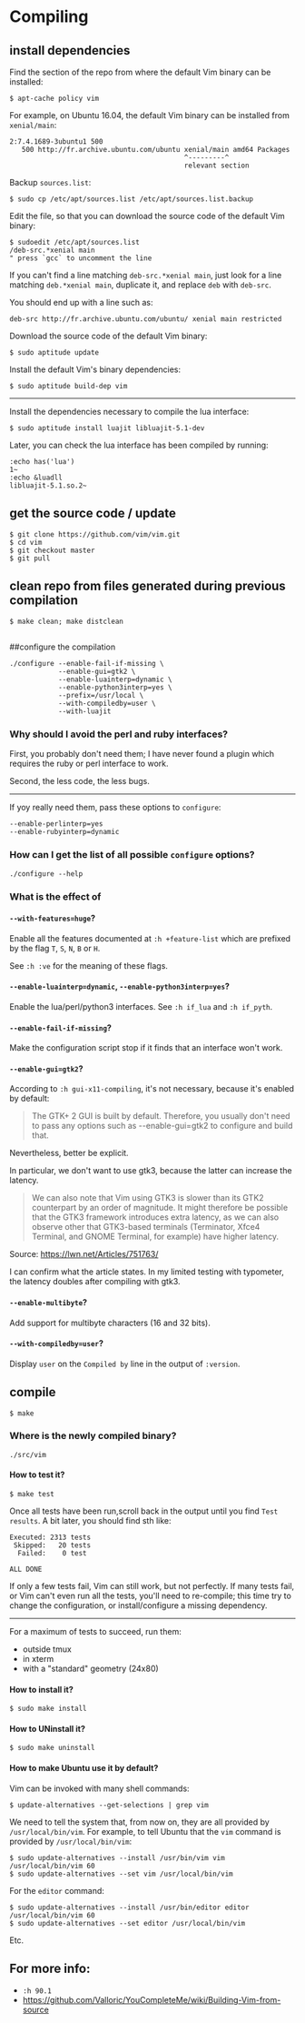 # Compiling
## install dependencies

Find the section of the repo from where the default Vim binary can be installed:

    $ apt-cache policy vim

For example, on Ubuntu 16.04, the default Vim binary can be installed from `xenial/main`:

    2:7.4.1689-3ubuntu1 500
       500 http://fr.archive.ubuntu.com/ubuntu xenial/main amd64 Packages
                                               ^---------^
                                               relevant section

Backup `sources.list`:

    $ sudo cp /etc/apt/sources.list /etc/apt/sources.list.backup

Edit the file, so that you can download the source code of the default Vim binary:

    $ sudoedit /etc/apt/sources.list
    /deb-src.*xenial main
    " press `gcc` to uncomment the line

If you can't find  a line matching `deb-src.*xenial main`, just  look for a line
matching `deb.*xenial main`, duplicate it, and replace `deb` with `deb-src`.

You should end up with a line such as:

    deb-src http://fr.archive.ubuntu.com/ubuntu/ xenial main restricted

Download the source code of the default Vim binary:

    $ sudo aptitude update

Install the default Vim's binary dependencies:

    $ sudo aptitude build-dep vim

---

Install the dependencies necessary to compile the lua interface:

    $ sudo aptitude install luajit libluajit-5.1-dev

Later, you can check the lua interface has been compiled by running:

    :echo has('lua')
    1~
    :echo &luadll
    libluajit-5.1.so.2~

## get the source code / update

    $ git clone https://github.com/vim/vim.git
    $ cd vim
    $ git checkout master
    $ git pull

## clean repo from files generated during previous compilation

    $ make clean; make distclean

##
##configure the compilation

    ./configure --enable-fail-if-missing \
                --enable-gui=gtk2 \
                --enable-luainterp=dynamic \
                --enable-python3interp=yes \
                --prefix=/usr/local \
                --with-compiledby=user \
                --with-luajit

### Why should I avoid the perl and ruby interfaces?

First, you probably don't need them; I  have never found a plugin which requires
the ruby or perl interface to work.

Second, the less code, the less bugs.

---

If yoy really need them, pass these options to `configure`:

    --enable-perlinterp=yes
    --enable-rubyinterp=dynamic

### How can I get the list of all possible `configure` options?

    ./configure --help

###
### What is the effect of
#### `--with-features=huge`?

Enable all the  features documented at `:h +feature-list` which  are prefixed by
the flag `T`, `S`, `N`, `B` or `H`.

See `:h :ve` for the meaning of these flags.

####
#### `--enable-luainterp=dynamic`, `--enable-python3interp=yes`?

Enable the lua/perl/python3 interfaces.
See `:h if_lua` and `:h if_pyth`.

#### `--enable-fail-if-missing`?

Make the configuration script stop if it finds that an interface won't work.

####
#### `--enable-gui=gtk2`?

According to `:h gui-x11-compiling`, it's not necessary, because it's enabled by
default:

   > The GTK+ 2 GUI is built by default. Therefore, you usually don't
   > need to pass any options  such as --enable-gui=gtk2 to configure
   > and build that.

Nevertheless, better be explicit.

In particular, we don't want to use gtk3, because the latter can increase the latency.

   > We can also  note that Vim using GTK3 is slower  than its GTK2 counterpart
   > by  an order  of magnitude. It  might therefore  be possible  that the  GTK3
   > framework  introduces extra  latency,  as  we can  also  observe other  that
   > GTK3-based terminals  (Terminator, Xfce4  Terminal, and GNOME  Terminal, for
   > example) have higher latency.

Source: <https://lwn.net/Articles/751763/>

I can confirm what the article states.
In my limited testing with typometer, the latency doubles after compiling with gtk3.

#### `--enable-multibyte`?

Add support for multibyte characters (16 and 32 bits).

#### `--with-compiledby=user`?

Display `user` on the `Compiled by` line in the output of `:version`.

###
## compile

    $ make

### Where is the newly compiled binary?

    ./src/vim

#### How to test it?

    $ make test

Once all tests have been run,scroll back in the output until you find `Test results`.
A bit later, you should find sth like:

    Executed: 2313 tests
     Skipped:   20 tests
      Failed:    0 test

    ALL DONE

If only a few tests fail, Vim can still work, but not perfectly.
If  many tests  fail,  or Vim  can't  even run  all the  tests,  you'll need  to
re-compile; this  time try to  change the configuration, or  install/configure a
missing dependency.

---

For a maximum of tests to succeed, run them:

   - outside tmux
   - in xterm
   - with a "standard" geometry (24x80)

#### How to install it?

    $ sudo make install

#### How to UNinstall it?

    $ sudo make uninstall

#### How to make Ubuntu use it by default?

Vim can be invoked with many shell commands:

    $ update-alternatives --get-selections | grep vim

We need to tell the system that, from now on, they are all provided by `/usr/local/bin/vim`.
For example, to tell Ubuntu that the `vim` command is provided by `/usr/local/bin/vim`:

    $ sudo update-alternatives --install /usr/bin/vim vim /usr/local/bin/vim 60
    $ sudo update-alternatives --set vim /usr/local/bin/vim

For the `editor` command:

    $ sudo update-alternatives --install /usr/bin/editor editor /usr/local/bin/vim 60
    $ sudo update-alternatives --set editor /usr/local/bin/vim

Etc.

##
## For more info:

- `:h 90.1`
- <https://github.com/Valloric/YouCompleteMe/wiki/Building-Vim-from-source>

